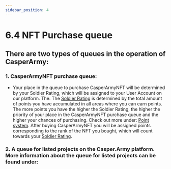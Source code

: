 ```yaml
---
sidebar_position: 4
---
```


# 6.4 NFT Purchase queue

## There are two types of queues in the operation of CasperArmy:
### 1. CasperArmyNFT purchase queue:
- Your place in the queue to purchase CasperArmyNFT will be determined by your Soldier Rating, which will be assigned to your User Account on our platform. The. The <a href="https://docs.casperarmy.org/docs/point-system/3.1-Description/">Soldier Rating</a> is determined by the total amount of points you have accumulated in all areas where you can earn points. The more points you have the higher the Soldier Rating, the higher the priority of your place in the CasperArmyNFT purchase queue and the higher your chances of purchasing. Check out more under: <a href="https://docs.casperarmy.org/docs/point-system/3.1-Description/">Point system</a>.
After buying CasperArmyNFT you will be assigned points corresponding to the rank of the NFT you bought, which will count towards your <a href="https://docs.casperarmy.org/docs/point-system/3.1-Description/">Soldier Rating</a>.


### 2. A queue for listed projects on the Casper.Army platform. More information about the queue for listed projects can be found under: 
